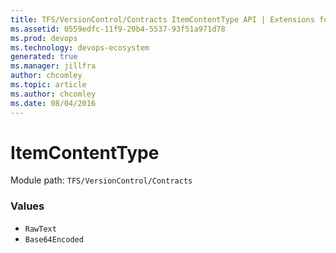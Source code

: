 ```yaml
---
title: TFS/VersionControl/Contracts ItemContentType API | Extensions for Azure DevOps Services
ms.assetid: 0559edfc-11f9-20b4-5537-93f51a971d78
ms.prod: devops
ms.technology: devops-ecosystem
generated: true
ms.manager: jillfra
author: chcomley
ms.topic: article
ms.author: chcomley
ms.date: 08/04/2016
---
```


# ItemContentType

Module path: `TFS/VersionControl/Contracts`

### Values

* `RawText` 
* `Base64Encoded` 
